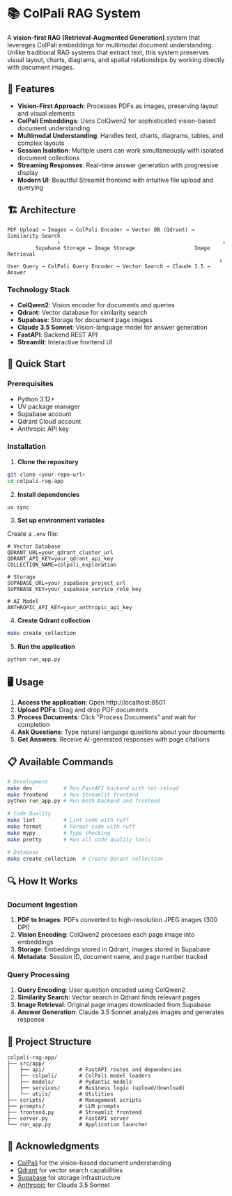 # 📚 ColPali RAG System

A **vision-first RAG (Retrieval-Augmented Generation)** system that leverages ColPali embeddings for multimodal document understanding. Unlike traditional RAG systems that extract text, this system preserves visual layout, charts, diagrams, and spatial relationships by working directly with document images.

## 🌟 Features

- **Vision-First Approach**: Processes PDFs as images, preserving layout and visual elements
- **ColPali Embeddings**: Uses ColQwen2 for sophisticated vision-based document understanding
- **Multimodal Understanding**: Handles text, charts, diagrams, tables, and complex layouts
- **Session Isolation**: Multiple users can work simultaneously with isolated document collections
- **Streaming Responses**: Real-time answer generation with progressive display
- **Modern UI**: Beautiful Streamlit frontend with intuitive file upload and querying

## 🏗️ Architecture

```
PDF Upload → Images → ColPali Encoder → Vector DB (Qdrant) → Similarity Search
                ↓                                                    ↓
         Supabase Storage ← Image Storage                   Image Retrieval
                                                                    ↓
User Query → ColPali Query Encoder → Vector Search → Claude 3.5 → Answer
```

### Technology Stack

- **ColQwen2**: Vision encoder for documents and queries
- **Qdrant**: Vector database for similarity search
- **Supabase**: Storage for document page images
- **Claude 3.5 Sonnet**: Vision-language model for answer generation
- **FastAPI**: Backend REST API
- **Streamlit**: Interactive frontend UI

## 🚀 Quick Start

### Prerequisites

- Python 3.12+
- UV package manager
- Supabase account
- Qdrant Cloud account
- Anthropic API key

### Installation

1. **Clone the repository**
```bash
git clone <your-repo-url>
cd colpali-rag-app
```

2. **Install dependencies**
```bash
uv sync
```

3. **Set up environment variables**

Create a `.env` file:

```env
# Vector Database
QDRANT_URL=your_qdrant_cluster_url
QDRANT_API_KEY=your_qdrant_api_key
COLLECTION_NAME=colpali_exploration

# Storage
SUPABASE_URL=your_supabase_project_url
SUPABASE_KEY=your_supabase_service_role_key

# AI Model
ANTHROPIC_API_KEY=your_anthropic_api_key
```

4. **Create Qdrant collection**
```bash
make create_collection
```

5. **Run the application**
```bash
python run_app.py
```

## 🖥️ Usage

1. **Access the application**: Open http://localhost:8501
2. **Upload PDFs**: Drag and drop PDF documents
3. **Process Documents**: Click "Process Documents" and wait for completion
4. **Ask Questions**: Type natural language questions about your documents
5. **Get Answers**: Receive AI-generated responses with page citations

## 📋 Available Commands

```bash
# Development
make dev          # Run FastAPI backend with hot-reload
make frontend     # Run Streamlit frontend
python run_app.py # Run both backend and frontend

# Code Quality
make lint         # Lint code with ruff
make format       # Format code with ruff
make mypy         # Type checking
make pretty       # Run all code quality tools

# Database
make create_collection  # Create Qdrant collection
```

## 🔍 How It Works

### Document Ingestion

1. **PDF to Images**: PDFs converted to high-resolution JPEG images (300 DPI)
2. **Vision Encoding**: ColQwen2 processes each page image into embeddings
3. **Storage**: Embeddings stored in Qdrant, images stored in Supabase
4. **Metadata**: Session ID, document name, and page number tracked

### Query Processing

1. **Query Encoding**: User question encoded using ColQwen2
2. **Similarity Search**: Vector search in Qdrant finds relevant pages
3. **Image Retrieval**: Original page images downloaded from Supabase
4. **Answer Generation**: Claude 3.5 Sonnet analyzes images and generates response

## 🚧 Project Structure

```
colpali-rag-app/
├── src/app/
│   ├── api/           # FastAPI routes and dependencies
│   ├── colpali/       # ColPali model loaders
│   ├── models/        # Pydantic models
│   ├── services/      # Business logic (upload/download)
│   └── utils/         # Utilities
├── scripts/           # Management scripts
├── prompts/           # LLM prompts
├── frontend.py        # Streamlit frontend
├── server.py          # FastAPI server
└── run_app.py         # Application launcher
```

## 🙏 Acknowledgments

- [ColPali](https://github.com/illuin-tech/colpali) for the vision-based document understanding
- [Qdrant](https://qdrant.tech/) for vector search capabilities
- [Supabase](https://supabase.com/) for storage infrastructure
- [Anthropic](https://www.anthropic.com/) for Claude 3.5 Sonnet
